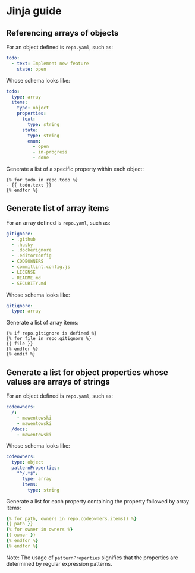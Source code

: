 # Jinja guide

## Referencing arrays of objects

For an object defined is `repo.yaml`, such as:

```yaml
todo:
  - text: Implement new feature
    state: open
```

Whose schema looks like:

```yaml
todo:
  type: array
  items:
    type: object
    properties:
      text:
        type: string
      state:
        type: string
        enum:
          - open
          - in-progress
          - done
```

Generate a list of a specific property within each object:

```shell
{% for todo in repo.todo %}
- {{ todo.text }}
{% endfor %}
```

## Generate list of array items

For an array defined is `repo.yaml`, such as:

```yaml
gitignore:
  - .github
  - .husky
  - .dockerignore
  - .editorconfig
  - CODEOWNERS
  - commitlint.config.js
  - LICENSE
  - README.md
  - SECURITY.md
```

Whose schema looks like:

```yaml
gitignore:
  type: array
```

Generate a list of array items:

```shell
{% if repo.gitignore is defined %}
{% for file in repo.gitignore %}
{{ file }}
{% endfor %}
{% endif %}
```

## Generate a list for object properties whose values are arrays of strings

For an object defined is `repo.yaml`, such as:

```yaml
codeowners:
  /:
    - mawentowski
    - mawentowski
  /docs:
    - mawentowski
```

Whose schema looks like:

```yaml
codeowners:
  type: object
  patternProperties:
    "^/.*$":
      type: array
      items:
        type: string
```

Generate a list for each property containing the property followed by array items:

```yaml
{% for path, owners in repo.codeowners.items() %}
{{ path }}
{% for owner in owners %}
{{ owner }}
{% endfor %}
{% endfor %}
```

Note: The usage of `patternProperties` signifies that the properties are determined by regular expression patterns.
